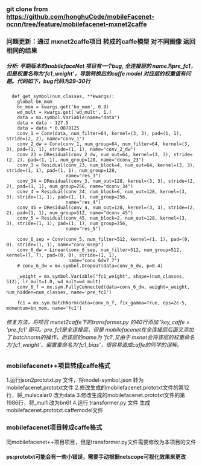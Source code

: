 ### git clone from https://github.com/honghuCode/mobileFacenet-ncnn/tree/feature/mobilefacenet-mxnet2caffe
### 问题更新：通过 mxnet2caffe项目 转成的caffe模型 对不同图像 返回相同的结果
##### 分析: 早期版本的mobilefaceNet 项目有一个bug, 全连接层的 name为pre_fc1，但是权重名称为‘fc1_weight’，导致转换后的caffe model 对应层的权重值有问题。代码如下，bug代码为29-30行
  
```
  def get_symbol(num_classes, **kwargs):
    global bn_mom
    bn_mom = kwargs.get('bn_mom', 0.9)
    wd_mult = kwargs.get('wd_mult', 1.)
    data = mx.symbol.Variable(name="data")
    data = data - 127.5
    data = data * 0.0078125
    conv_1 = Conv(data, num_filter=64, kernel=(3, 3), pad=(1, 1), stride=(2, 2), name="conv_1")
    conv_2_dw = Conv(conv_1, num_group=64, num_filter=64, kernel=(3, 3), pad=(1, 1), stride=(1, 1), name="conv_2_dw")
    conv_23 = DResidual(conv_2_dw, num_out=64, kernel=(3, 3), stride=(2, 2), pad=(1, 1), num_group=128, name="dconv_23")
    conv_3 = Residual(conv_23, num_block=4, num_out=64, kernel=(3, 3), stride=(1, 1), pad=(1, 1), num_group=128,
                      name="res_3")
    conv_34 = DResidual(conv_3, num_out=128, kernel=(3, 3), stride=(2, 2), pad=(1, 1), num_group=256, name="dconv_34")
    conv_4 = Residual(conv_34, num_block=6, num_out=128, kernel=(3, 3), stride=(1, 1), pad=(1, 1), num_group=256,
                      name="res_4")
    conv_45 = DResidual(conv_4, num_out=128, kernel=(3, 3), stride=(2, 2), pad=(1, 1), num_group=512, name="dconv_45")
    conv_5 = Residual(conv_45, num_block=2, num_out=128, kernel=(3, 3), stride=(1, 1), pad=(1, 1), num_group=256,
                      name="res_5")

    conv_6_sep = Conv(conv_5, num_filter=512, kernel=(1, 1), pad=(0, 0), stride=(1, 1), name="conv_6sep")
    conv_6_dw = Linear(conv_6_sep, num_filter=512, num_group=512, kernel=(7, 7), pad=(0, 0), stride=(1, 1),
                       name="conv_6dw7_7")
    # conv_6_dw = mx.symbol.Dropout(data=conv_6_dw, p=0.4)
    
    _weight = mx.symbol.Variable("fc1_weight", shape=(num_classes, 512), lr_mult=1.0, wd_mult=wd_mult)
    conv_6_f = mx.sym.FullyConnected(data=conv_6_dw, weight=_weight, num_hidden=num_classes, name='pre_fc1')
    
    fc1 = mx.sym.BatchNorm(data=conv_6_f, fix_gamma=True, eps=2e-5, momentum=bn_mom, name='fc1')
```
###### 修复方法，将项目 mxnet2caffe下的transformer.py 的40行添加 'key_caffe = 'pre_fc1' 即可。pre_fc1是全连接层，但是 mobilefacenet在全连接层后面又添加了 batchnorm的操作，而该层的name为 'fc1',又由于 mxnet会将该层的权重命名为'fc1_weight'，偏置重命名为'fc1_bias'，很容易造成caffe的同学的误解。

###  mobilefacenet++项目转成caffe格式

1.运行json2prototxt.py 文件，将model-symbol.json 转为mobilefacenet.prototxt文件
2.修改生成的mobilefacenet.prototxt文件的第12行，将_mulscalar0 改为data
3.修改生成的mobilefacenet.prototxt文件的第1986行，将_mul1 改为bn6f
4.运行 transformer.py 文件 生成mobilefacenet.prototxt.caffemodel文件

###  mobilefacenet项目转成caffe格式

同mobilefacenet++项目项目，但是transformer.py文件需要修改为本项目的文件

#### ps:prototxt可能会有一些小错误，需要手动根据netscope可视化效果来更改
